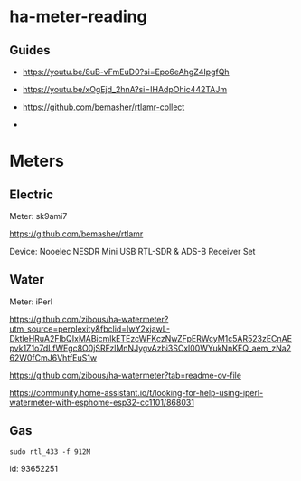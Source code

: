 # ha-meter-reading

## Guides

- https://youtu.be/8uB-vFmEuD0?si=Epo6eAhgZ4IpgfQh
- https://youtu.be/xOgEjd_2hnA?si=IHAdpOhic442TAJm

- https://github.com/bemasher/rtlamr-collect
- 
# Meters

## Electric

Meter: sk9ami7

https://github.com/bemasher/rtlamr

Device: Nooelec NESDR Mini USB RTL-SDR & ADS-B Receiver Set

## Water

Meter: iPerl

https://github.com/zibous/ha-watermeter?utm_source=perplexity&fbclid=IwY2xjawL-DktleHRuA2FlbQIxMABicmlkETEzcWFKczNwZFpERWcyM1c5AR523zECnAEpvk1Z1o7dLfWEgc8O0jSRFzlMnNJygvAzbi3SCxl00WYukNnKEQ_aem_zNa262W0fCmJ6VhtfEuS1w

https://github.com/zibous/ha-watermeter?tab=readme-ov-file

https://community.home-assistant.io/t/looking-for-help-using-iperl-watermeter-with-esphome-esp32-cc1101/868031

## Gas 

`sudo rtl_433 -f 912M`

id: 93652251
